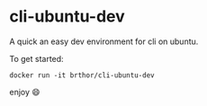 # cli-ubuntu-dev
A quick an easy dev environment for cli on ubuntu.

To get started:

`docker run -it brthor/cli-ubuntu-dev`

enjoy :smile: